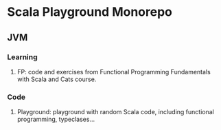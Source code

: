 # Scala Playground Monorepo

## JVM
### Learning
1. FP: code and exercises from Functional Programming Fundamentals with Scala and Cats course.

### Code
1. Playground: playground with random Scala code, including functional programming, typeclases...
